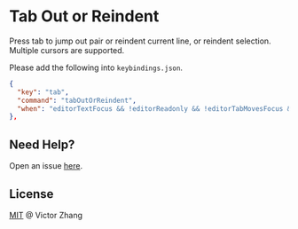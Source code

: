 # Tab Out or Reindent

Press tab to jump out pair or reindent current line, or reindent selection.
Multiple cursors are supported.

Please add the following into `keybindings.json`.

```json
{
  "key": "tab",
  "command": "tabOutOrReindent",
  "when": "editorTextFocus && !editorReadonly && !editorTabMovesFocus && !suggestWidgetVisible && !inSnippetMode"
},
```

## Need Help?

Open an issue [here](https://github.com/zhangkaiyulw/tab-out-or-reindent/issues).

## License

[MIT](https://github.com/zhangkaiyulw/tab-out-or-reindent/blob/master/LICENSE) @ Victor Zhang
